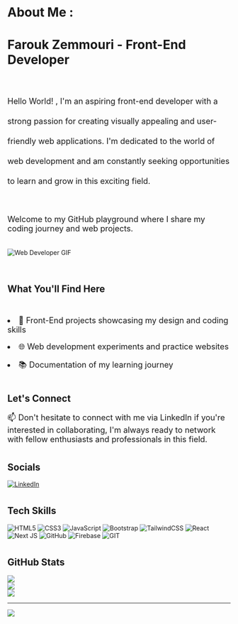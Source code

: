 # About Me :
# <h1>Farouk Zemmouri - Front-End Developer</h1>
<br><p style= "font-size: 18px; line-height: 45px;">Hello World! , I'm an aspiring front-end developer with a strong passion for creating visually appealing and user-friendly web applications. I'm dedicated to the world of web development and am constantly seeking opportunities to learn and grow in this exciting field.</p>
<br><p style= "font-size: 18px;">Welcome to my GitHub playground where I share my coding journey and web projects.</p><br>
![Web Developer GIF](https://wallpaperaccess.com/full/4910984.gif)<br>

<br><h2>What You'll Find Here</h2><br>
<li style= "font-size: 18px;">🎨 Front-End projects showcasing my design and coding skills</li><br>
<li style= "font-size: 18px;">🌐 Web development experiments and practice websites</li><br>
<li style= "font-size: 18px;">📚 Documentation of my learning journey</li><br>
<h2>Let's Connect</h2>
<p style= "font-size: 18px;">📫 Don't hesitate to connect with me via LinkedIn if you're interested in collaborating, I'm always ready to network with fellow enthusiasts and professionals in this field.</p>

# <h2>Socials</h2>
[![LinkedIn](https://img.shields.io/badge/LinkedIn-%230077B5.svg?logo=linkedin&logoColor=white)](https://linkedin.com/in/faroukisme) 

# <h2>Tech Skills</h2>

![HTML5](https://img.shields.io/badge/html5-%23E34F26.svg?style=for-the-badge&logo=html5&logoColor=white)
 ![CSS3](https://img.shields.io/badge/css3-%231572B6.svg?style=for-the-badge&logo=css3&logoColor=white) 
 ![JavaScript](https://img.shields.io/badge/javascript-%23323330.svg?style=for-the-badge&logo=javascript&logoColor=%23F7DF1E) 
 ![Bootstrap](https://img.shields.io/badge/bootstrap-%23563D7C.svg?style=for-the-badge&logo=bootstrap&logoColor=white) 
 ![TailwindCSS](https://img.shields.io/badge/tailwindcss-%2338B2AC.svg?style=for-the-badge&logo=tailwind-css&logoColor=white) 
 ![React](https://img.shields.io/badge/react-%2320232a.svg?style=for-the-badge&logo=react&logoColor=%2361DAFB) 
 ![Next JS](https://img.shields.io/badge/Next-black?style=for-the-badge&logo=next.js&logoColor=white) 
 ![GitHub](https://img.shields.io/badge/GitHub-%23121011.svg?style=for-the-badge&logo=github&logoColor=white) 
 ![Firebase](https://img.shields.io/badge/firebase-%23039BE5.svg?style=for-the-badge&logo=firebase) 
 ![GIT](https://img.shields.io/badge/Git-fc6d26?style=for-the-badge&logo=git&logoColor=white)
# <h2>GitHub Stats</h2>
![](https://github-readme-stats.vercel.app/api?username=farouk26&theme=nightowl&hide_border=true&include_all_commits=true&count_private=true)<br/>
![](https://github-readme-streak-stats.herokuapp.com/?user=farouk26&theme=nightowl&hide_border=true)<br/>
![](https://github-readme-stats.vercel.app/api/top-langs/?username=farouk26&theme=nightowl&hide_border=true&include_all_commits=true&count_private=true&layout=compact)

---
[![](https://visitcount.itsvg.in/api?id=farouk26&icon=5&color=10)](https://visitcount.itsvg.in)

<!-- Proudly created with GPRM ( https://gprm.itsvg.in ) -->

